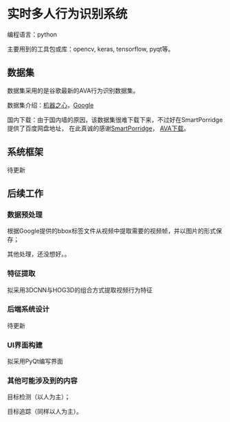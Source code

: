 # 实时多人行为识别系统

编程语言：python

主要用到的工具包或库：opencv, keras, tensorflow, pyqt等。


## 数据集

数据集采用的是谷歌最新的AVA行为识别数据集。

数据集介绍：[机器之心](https://www.jiqizhixin.com/articles/2017-10-20-5)，[Google](https://research.google.com/ava/download.html)

国内下载：由于国内墙的原因，该数据集很难下载下来，不过好在SmartPorridge提供了百度网盘地址，
在此真诚的感谢[SmartPorridge](https://github.com/SmartPorridge)，
[AVA下载](https://github.com/SmartPorridge/google-AVA-Dataset-downloader)。

## 系统框架
待更新

## 后续工作

### 数据预处理
根据Google提供的bbox标签文件从视频中提取需要的视频帧，并以图片的形式保存；

其他处理，还没想好。。

### 特征提取
拟采用3DCNN与HOG3D的组合方式提取视频行为特征

### 后端系统设计
待更新

### UI界面构建
拟采用PyQt编写界面

### 其他可能涉及到的内容
目标检测（以人为主）；

目标追踪（同样以人为主）。
